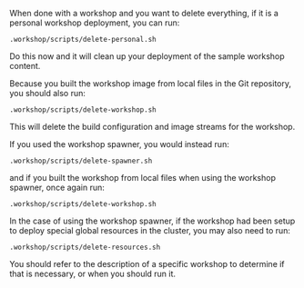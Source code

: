 When done with a workshop and you want to delete everything, if it is a personal workshop deployment, you can run:

```execute
.workshop/scripts/delete-personal.sh
```

Do this now and it will clean up your deployment of the sample workshop content.

Because you built the workshop image from local files in the Git repository, you should also run:

```execute
.workshop/scripts/delete-workshop.sh
```

This will delete the build configuration and image streams for the workshop.

If you used the workshop spawner, you would instead run:

```
.workshop/scripts/delete-spawner.sh
```

and if you built the workshop from local files when using the workshop spawner, once again run:

```
.workshop/scripts/delete-workshop.sh
```

In the case of using the workshop spawner, if the workshop had been setup to deploy special global resources in the cluster, you may also need to run:

```
.workshop/scripts/delete-resources.sh
```

You should refer to the description of a specific workshop to determine if that is necessary, or when you should run it.
